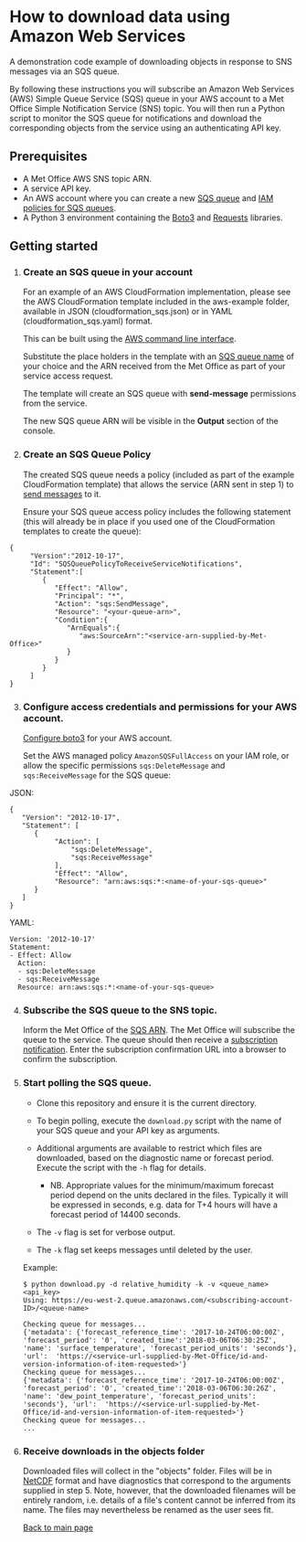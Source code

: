 # How to download data using Amazon Web Services
A demonstration code example of downloading objects in response to SNS messages via an SQS queue.

By following these instructions you will subscribe an Amazon Web Services (AWS) Simple Queue Service (SQS) queue in your
AWS account to a Met Office Simple Notification Service (SNS) topic. You will then run
a Python script to monitor the SQS queue for notifications and download the
corresponding objects from the service using an authenticating API key.

## Prerequisites

* A Met Office AWS SNS topic ARN.
* A service API key.
* An AWS account where you can create a new [SQS queue](http://docs.aws.amazon.com/AWSSimpleQueueService/latest/SQSDeveloperGuide/sqs-create-queue.html) and [IAM policies for SQS queues](http://docs.aws.amazon.com/AWSSimpleQueueService/latest/SQSDeveloperGuide/sqs-authentication-and-access-control.html).
* A Python 3 environment containing the [Boto3](https://boto3.readthedocs.io/en/latest/) and [Requests](http://docs.python-requests.org/en/master/ "Requests library") libraries.

## Getting started

1. ### Create an SQS queue in your account

   For an example of an AWS CloudFormation implementation, please see the AWS CloudFormation template
   included in the aws-example folder, available in JSON (cloudformation_sqs.json)
   or in YAML (cloudformation_sqs.yaml) format.

   This can be built using the [AWS command line interface](http://docs.aws.amazon.com/AWSCloudFormation/latest/UserGuide/using-cfn-cli-creating-stack.html).

   Substitute the place holders in the template with an [SQS queue name](http://docs.aws.amazon.com/AWSSimpleQueueService/latest/SQSDeveloperGuide/sqs-queue-message-identifiers.html) of your choice and the
   ARN received from the Met Office as part of your service access request.

   The template will create an SQS queue with **send-message** permissions from the service.

   The new SQS queue ARN will be visible in the **Output** section of the console.


2. ### Create an SQS Queue Policy

   The created SQS queue needs a policy (included as part of the example CloudFormation template)
   that allows the service (ARN sent in step 1) to [send messages](http://docs.aws.amazon.com/sns/latest/dg/SendMessageToSQS.html#SendMessageToSQS.sqs.permissions) to it.

   Ensure your SQS queue access policy includes the following statement (this will already be in place if you used one of the CloudFormation templates to create the queue):

```
{
     "Version":"2012-10-17",
     "Id": "SQSQueuePolicyToReceiveServiceNotifications",
     "Statement":[
        {
           "Effect": "Allow",
           "Principal": "*",
           "Action": "sqs:SendMessage",
           "Resource": "<your-queue-arn>",
           "Condition":{
              "ArnEquals":{
                 "aws:SourceArn":"<service-arn-supplied-by-Met-Office>"
              }
           }
        }
     ]
}
```

3. ### Configure access credentials and permissions for your AWS account.

   [Configure boto3](http://boto3.readthedocs.io/en/latest/guide/configuration.html)
   for your AWS account.

   Set the AWS managed policy `AmazonSQSFullAccess` on your IAM role, or allow the specific permissions
   `sqs:DeleteMessage` and  `sqs:ReceiveMessage` for the SQS queue:

JSON:
```
{
   "Version": "2012-10-17",
   "Statement": [
      {
           "Action": [
               "sqs:DeleteMessage",
               "sqs:ReceiveMessage"
           ],
           "Effect": "Allow",
           "Resource": "arn:aws:sqs:*:<name-of-your-sqs-queue>"
      }
   ]
}
```

YAML:
```
Version: '2012-10-17'
Statement:
- Effect: Allow
  Action:
  - sqs:DeleteMessage
  - sqs:ReceiveMessage
  Resource: arn:aws:sqs:*:<name-of-your-sqs-queue>
```


4. ### Subscribe the SQS queue to the SNS topic.

   Inform the Met Office of the [SQS ARN](http://docs.aws.amazon.com/sns/latest/dg/SendMessageToSQS.html#SendMessageToSQS.arn).
   The Met Office will subscribe the queue to the service. The queue should then receive a [subscription notification](http://docs.aws.amazon.com/sns/latest/dg/SendMessageToSQS.cross.account.html#SendMessageToSQS.cross.account.notqueueowner).
   Enter the subscription confirmation URL into a browser to confirm the subscription.



5. ### Start polling the SQS queue.

   * Clone this repository and ensure it is the current directory.

   * To begin polling, execute the `download.py` script with the name of
     your SQS queue and your API key as arguments.

   * Additional arguments are available to restrict which files are
     downloaded, based on the diagnostic name or forecast period.
     Execute the script with the `-h` flag for details.

     * NB. Appropriate values for the minimum/maximum forecast period
       depend on the units declared in the files. Typically it will be
       expressed in seconds, e.g. data for T+4 hours will have a
       forecast period of 14400 seconds.

   * The `-v` flag is set for verbose output.

   * The `-k` flag set keeps messages until deleted by the user.

   Example:

   ```
   $ python download.py -d relative_humidity -k -v <queue_name> <api_key>
   Using: https://eu-west-2.queue.amazonaws.com/<subscribing-account-ID>/<queue-name>

   Checking queue for messages...
   {'metadata': {'forecast_reference_time': '2017-10-24T06:00:00Z', 'forecast_period': '0', 'created_time':'2018-03-06T06:30:25Z', 'name': 'surface_temperature', 'forecast_period_units': 'seconds'}, 'url':  'https://<service-url-supplied-by-Met-Office/id-and-version-information-of-item-requested>'}
   Checking queue for messages...
   {'metadata': {'forecast_reference_time': '2017-10-24T06:00:00Z', 'forecast_period': '0', 'created_time':'2018-03-06T06:30:26Z', 'name': 'dew_point_temperature', 'forecast_period_units': 'seconds'}, 'url':  'https://<service-url-supplied-by-Met-Office/id-and-version-information-of-item-requested>'}
   Checking queue for messages...
   ...
   ```


6. ### Receive downloads in the objects folder

   Downloaded files will collect in the "objects" folder.
   Files will be in [NetCDF](http://www.unidata.ucar.edu/software/netcdf/docs/netcdf_introduction.html) format and have diagnostics
   that correspond to the arguments supplied in step 5. Note, however, that the downloaded filenames will be entirely random, i.e. details
   of a file's content cannot be inferred from its name. The files may nevertheless be renamed as the user sees fit.

   [Back to main page](../README.md)
